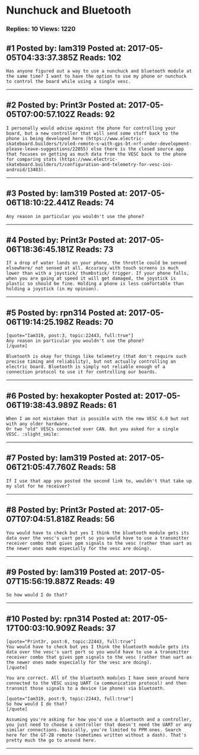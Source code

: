 # Nunchuck and Bluetooth

### Replies: 10 Views: 1220

## \#1 Posted by: Iam319 Posted at: 2017-05-05T04:33:37.385Z Reads: 102

```
Has anyone figured out a way to use a nunchuck and bluetooth module at the same time? I want to have the option to use my phone or nunchuck to control the board while using a single vesc.
```

---
## \#2 Posted by: Print3r Posted at: 2017-05-05T07:00:57.102Z Reads: 92

```
I personally would advise against the phone for controlling your board, but a new controller that will send some stuff back to the phone is being developed here (https://www.electric-skateboard.builders/t/oled-remote-s-with-gps-bt-nrf-under-development-please-leave-suggestions/22055) else there is the closed source app that focuses on getting as much data from the VESC back to the phone for comparing stats (https://www.electric-skateboard.builders/t/configuration-and-telemetry-for-vesc-ios-android/13483).
```

---
## \#3 Posted by: Iam319 Posted at: 2017-05-06T18:10:22.441Z Reads: 74

```
Any reason in particular you wouldn't use the phone?
```

---
## \#4 Posted by: Print3r Posted at: 2017-05-06T18:36:45.181Z Reads: 73

```
If a drop of water lands on your phone, the throttle could be sensed elsewhere/ not sensed at all. Accuracy with touch screens is much lower than with a joystick/ thumbstick/ trigger. If your phone falls, when you are going at speed it will get damaged, the joystick is plastic so should be fine. Holding a phone is less comfortable than holding a joystick (in my opinion).
```

---
## \#5 Posted by: rpn314 Posted at: 2017-05-06T19:14:25.198Z Reads: 70

```
[quote="Iam319, post:3, topic:22443, full:true"]
Any reason in particular you wouldn't use the phone?
[/quote]

Bluetooth is okay for things like telemetry (that don't require such precise timing and reliability), but not actually controlling an electric board. Bluetooth is simply not reliable enough of a connection protocol to use it for controlling our boards.
```

---
## \#6 Posted by: hexakopter Posted at: 2017-05-06T19:38:43.989Z Reads: 61

```
When I am not mistaken that is possible with the new VESC 6.0 but not with any older hardware.
Or two "old" VESCs connected over CAN. But you asked for a single VESC. :slight_smile:
```

---
## \#7 Posted by: Iam319 Posted at: 2017-05-06T21:05:47.760Z Reads: 58

```
If I use that app you posted the second link to, wouldn't that take up my slot for he receiver?
```

---
## \#8 Posted by: Print3r Posted at: 2017-05-07T07:04:51.818Z Reads: 56

```
You would have to check but yes I think the bluetooth module gets its data over the vesc's uart port so you would have to use a transmitter receiver combo that gives ppm signals to the vesc (rather than uart as the newer ones made especially for the vesc are doing).
```

---
## \#9 Posted by: Iam319 Posted at: 2017-05-07T15:56:19.887Z Reads: 49

```
So how would I do that?
```

---
## \#10 Posted by: rpn314 Posted at: 2017-05-17T00:03:10.909Z Reads: 37

```
[quote="Print3r, post:8, topic:22443, full:true"]
You would have to check but yes I think the bluetooth module gets its data over the vesc's uart port so you would have to use a transmitter receiver combo that gives ppm signals to the vesc (rather than uart as the newer ones made especially for the vesc are doing).
[/quote]

You are correct. All of the bluetooth modules I have seen around here connected to the VESC using UART (a communication protocol) and then transmit those signals to a device (ie phone) via bluetooth.

[quote="Iam319, post:9, topic:22443, full:true"]
So how would I do that?
[/quote]

Assuming you're asking for how you'd use a bluetooth and a controller, you just need to choose a controller that doesn't need the UART or any similar connections. Basically, you're limited to PPM ones. Search here for the GT-2B remote (sometimes written without a dash). That's pretty much the go to around here.
```

---
